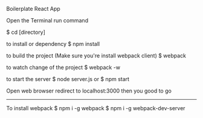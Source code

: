 Boilerplate React App

Open the Terminal
run command

$ cd [directory]

to install or dependency
$ npm install

to build the project (Make sure you're install webpack client)
$ webpack

to watch change of the project
$ webpack -w

to start the server
$ node server.js
or
$ npm start

Open web browser redirect to localhost:3000 then you good to go

-----------
To install webpack
$ npm i -g webpack
$ npm i -g webpack-dev-server
